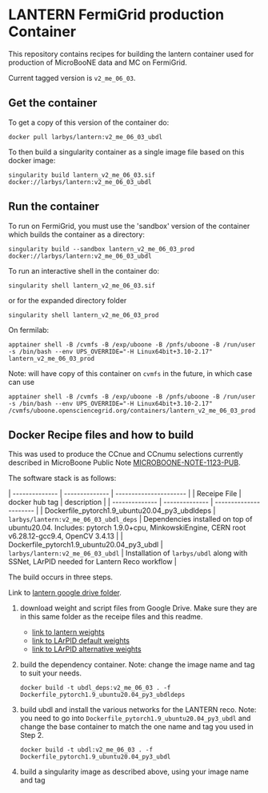 # LANTERN FermiGrid production Container

This repository contains recipes for building the lantern container used for production of MicroBooNE data and MC on FermiGrid.

Current tagged version is `v2_me_06_03`.

## Get the container

To get a copy of this version of the container do:

```
docker pull larbys/lantern:v2_me_06_03_ubdl
```

To then build a singularity container as a single image file based on this docker image:

```
singularity build lantern_v2_me_06_03.sif docker://larbys/lantern:v2_me_06_03_ubdl
```

## Run the container

To run on FermiGrid, you must use the 'sandbox' version of the container which builds the container as a directory:

```
singularity build --sandbox lantern_v2_me_06_03_prod docker://larbys/lantern:v2_me_06_03_ubdl
```

To run an interactive shell in the container do:

```
singularity shell lantern_v2_me_06_03.sif
```

or for the expanded directory folder
```
singularity shell lantern_v2_me_06_03_prod
```

On fermilab:

```
apptainer shell -B /cvmfs -B /exp/uboone -B /pnfs/uboone -B /run/user -s /bin/bash --env UPS_OVERRIDE="-H Linux64bit+3.10-2.17" lantern_v2_me_06_03_prod
```

Note: will have copy of this container on `cvmfs` in the future, in which case can use

```
apptainer shell -B /cvmfs -B /exp/uboone -B /pnfs/uboone -B /run/user -s /bin/bash --env UPS_OVERRIDE="-H Linux64bit+3.10-2.17" /cvmfs/uboone.opensciencegrid.org/containers/lantern_v2_me_06_03_prod
```


## Docker Recipe files and how to build

This was used to produce the CCnue and CCnumu selections currently described in MicroBoone Public Note [MICROBOONE-NOTE-1123-PUB](https://microboone.fnal.gov/wp-content/uploads/2024/06/MICROBOONE-NOTE-1123-PUB.pdf).

The software stack is as follows:

| -------------- | -------------- | ---------------------- |
| Receipe File   | docker hub tag | description            |
| -------------- | -------------- | ---------------------- |
| Dockerfile_pytorch1.9_ubuntu20.04_py3_ubdldeps | `larbys/lantern:v2_me_06_03_ubdl_deps` | Dependencies installed on top of ubuntu20.04. Includes: pytorch 1.9.0+cpu, MinkowskiEngine, CERN root v6.28.12-gcc9.4, OpenCV 3.4.13 |
| Dockerfile_pytorch1.9_ubuntu20.04_py3_ubdl | `larbys/lantern:v2_me_06_03_ubdl` | Installation of `larbys/ubdl` along with SSNet, LArPID needed for Lantern Reco workflow |

The build occurs in three steps.

Link to [lantern google drive folder](https://drive.google.com/drive/folders/1_RF-0bhC9gppsxIe0AQ-GHjDrXvzNwne?usp=sharing).

1) download weight and script files from Google Drive. Make sure they are in this same folder as the receipe files and this readme.
    * [link to lantern weights](https://drive.google.com/file/d/1n5D_FtFH-GiOcuaakncTFHzbl8zSAXpT/view?usp=sharing)
    * [link to LArPID default weights](https://drive.google.com/file/d/1kOPP9MH09Pm0Iw7erYmZjy_LhbPScL-Z/view?usp=sharing)
    * [link to LArPID alternative weights](https://drive.google.com/file/d/1eq2kxJ__JSUhjbqDtn-1P2nMqyZEheBW/view?usp=sharing)

2) build the dependency container. Note: change the image name and tag to suit your needs.
    ```
    docker build -t ubdl_deps:v2_me_06_03 . -f Dockerfile_pytorch1.9_ubuntu20.04_py3_ubdldeps
    ```

3) build ubdl and install the various networks for the LANTERN reco. Note: you need to go into `Dockerfile_pytorch1.9_ubuntu20.04_py3_ubdl` and change the base container to match
   the one name and tag you used in Step 2.
    ```
    docker build -t ubdl:v2_me_06_03 . -f Dockerfile_pytorch1.9_ubuntu20.04_py3_ubdl
    ```
4) build a singularity image as described above, using your image name and tag